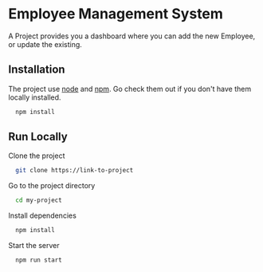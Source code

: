 # Employee Management System

A Project provides you a dashboard where you can add the new Employee, or update the existing.

## Installation

The project use [node](https://nodejs.org/en) and [npm](https://nodejs.org/en/download). Go check them out if you don't have them locally installed.

```bash
  npm install
```

## Run Locally

Clone the project

```bash
  git clone https://link-to-project
```

Go to the project directory

```bash
  cd my-project
```

Install dependencies

```bash
  npm install
```

Start the server

```bash
  npm run start
```
